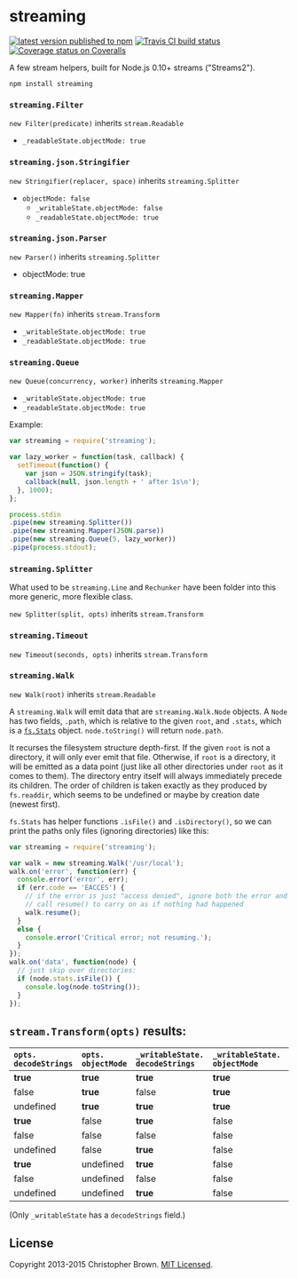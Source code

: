 # streaming

[![latest version published to npm](https://badge.fury.io/js/streaming.svg)](https://www.npmjs.com/package/streaming)
[![Travis CI build status](https://travis-ci.org/chbrown/streaming.svg?branch=master)](https://travis-ci.org/chbrown/streaming)
[![Coverage status on Coveralls](https://coveralls.io/repos/github/chbrown/streaming/badge.svg?branch=master)](https://coveralls.io/github/chbrown/streaming?branch=master)

A few stream helpers, built for Node.js 0.10+ streams ("Streams2").

    npm install streaming


### `streaming.Filter`

`new Filter(predicate)` inherits `stream.Readable`

* `_readableState.objectMode: true`


### `streaming.json.Stringifier`

`new Stringifier(replacer, space)` inherits `streaming.Splitter`

* `objectMode: false`
  * `_writableState.objectMode: false`
  * `_readableState.objectMode: true`


### `streaming.json.Parser`

`new Parser()` inherits `streaming.Splitter`

* objectMode: true


### `streaming.Mapper`

`new Mapper(fn)` inherits `stream.Transform`

* `_writableState.objectMode: true`
* `_readableState.objectMode: true`


### `streaming.Queue`

`new Queue(concurrency, worker)` inherits `streaming.Mapper`

* `_writableState.objectMode: true`
* `_readableState.objectMode: true`

Example:

```javascript
var streaming = require('streaming');

var lazy_worker = function(task, callback) {
  setTimeout(function() {
    var json = JSON.stringify(task);
    callback(null, json.length + ' after 1s\n');
  }, 1000);
};

process.stdin
.pipe(new streaming.Splitter())
.pipe(new streaming.Mapper(JSON.parse))
.pipe(new streaming.Queue(5, lazy_worker))
.pipe(process.stdout);
```


### `streaming.Splitter`

What used to be `streaming.Line` and `Rechunker` have been folder into this more generic, more flexible class.

`new Splitter(split, opts)` inherits `stream.Transform`


### `streaming.Timeout`

`new Timeout(seconds, opts)` inherits `stream.Transform`

### `streaming.Walk`

`new Walk(root)` inherits `stream.Readable`

A `streaming.Walk` will emit data that are `streaming.Walk.Node` objects. A `Node` has two fields, `.path`, which is relative to the given `root`, and `.stats`, which is a [`fs.Stats`](http://nodejs.org/api/fs.html#fs_class_fs_stats) object. `node.toString()` will return `node.path`.

It recurses the filesystem structure depth-first. If the given `root` is not a directory, it will only ever emit that file. Otherwise, if `root` is a directory, it will be emitted as a data point (just like all other directories under `root` as it comes to them). The directory entry itself will always immediately precede its children. The order of children is taken exactly as they produced by `fs.readdir`, which seems to be undefined or maybe by creation date (newest first).

`fs.Stats` has helper functions `.isFile()` and `.isDirectory()`, so we can print the paths only files (ignoring directories) like this:

```javascript
var streaming = require('streaming');

var walk = new streaming.Walk('/usr/local');
walk.on('error', function(err) {
  console.error('error', err);
  if (err.code == 'EACCES') {
    // if the error is just "access denied", ignore both the error and the file.
    // call resume() to carry on as if nothing had happened
    walk.resume();
  }
  else {
    console.error('Critical error; not resuming.');
  }
});
walk.on('data', function(node) {
  // just skip over directories:
  if (node.stats.isFile()) {
    console.log(node.toString());
  }
});
```


## `stream.Transform(opts)` results:

<!-- the space after each period is to allow line breaks -->
| `opts.` `decodeStrings` | `opts.` `objectMode` | `_writableState.` `decodeStrings` | `_writableState.` `objectMode` | `_readableState.` `objectMode` |
|:----|:----|:----|:----|:----|
| **true** | **true** | **true** | **true** | **true** |
| false | **true** | false | **true** | **true** |
| undefined | **true** | **true** | **true** | **true** |
| **true** | false | **true** | false | false |
| false | false | false | false | false |
| undefined | false | **true** | false | false |
| **true** | undefined | **true** | false | false |
| false | undefined | false | false | false |
| undefined | undefined | **true** | false | false |

(Only `_writableState` has a `decodeStrings` field.)

<!--
var booleans = [true, false, undefined];
function log_row(values) { console.log('| ' + values.join(' | ') + ' |'); };
(function() {
  log_row(['decodeStrings', 'objectMode',
    '_writableState.decodeStrings', '_writableState.objectMode', '_readableState.objectMode']);
  booleans.forEach(function(objectMode) {
    booleans.forEach(function(decodeStrings) {
      var t = new stream.Transform({objectMode: objectMode, decodeStrings: decodeStrings});
      log_row([decodeStrings, objectMode,
        t._writableState.decodeStrings, t._writableState.objectMode, t._readableState.objectMode]);
    });
  })
})();
-->


## License

Copyright 2013-2015 Christopher Brown.
[MIT Licensed](https://chbrown.github.io/licenses/MIT/#2013-2015).
